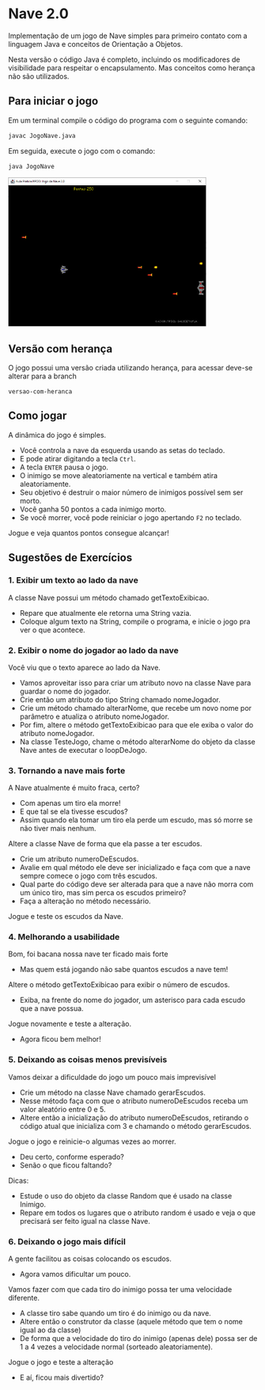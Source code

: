 # Nave 2.0

Implementação de um jogo de Nave simples para primeiro contato com a linguagem Java e conceitos de Orientação a Objetos.

Nesta versão o código Java é completo, incluindo os modificadores de visibilidade para respeitar o encapsulamento. Mas conceitos como herança não são utilizados.

## Para iniciar o jogo

Em um terminal compile o código do programa com o seguinte comando:

```bash
javac JogoNave.java
```

Em seguida, execute o jogo com o comando:

```bash
java JogoNave
```

<img src="imagens/screenshot.png" width="400">

## Versão com herança
O jogo possui uma versão criada utilizando herança, para acessar deve-se alterar para a branch
```
versao-com-heranca
```

## Como jogar

A dinâmica do jogo é simples.

- Você controla a nave da esquerda usando as setas do teclado.
- E pode atirar digitando a tecla `Ctrl`.
- A tecla `ENTER` pausa o jogo.
- O inimigo se move aleatoriamente na vertical e também atira aleatoriamente.
- Seu objetivo é destruir o maior número de inimigos possível sem ser morto.
- Você  ganha 50 pontos a cada inimigo morto.
- Se você morrer, você pode reiniciar o jogo apertando `F2` no teclado.

Jogue e veja quantos pontos consegue alcançar!

## Sugestões de Exercícios

### 1. Exibir um texto ao lado da nave

A classe Nave possui um método chamado getTextoExibicao.
- Repare que atualmente ele retorna uma String vazia.
- Coloque algum texto na String, compile o programa, e inicie o jogo pra ver o que acontece.

### 2. Exibir o nome do jogador ao lado da nave

Você viu que o texto aparece ao lado da Nave.
- Vamos aproveitar isso para criar um atributo novo na classe Nave para guardar o nome do jogador.
- Crie então um atributo do tipo String chamado nomeJogador.
- Crie um método chamado alterarNome, que recebe um novo nome por parâmetro e atualiza o atributo nomeJogador.
- Por fim, altere o método getTextoExibicao para que ele exiba o valor do atributo nomeJogador.
- Na classe TesteJogo, chame o método alterarNome do objeto da classe Nave antes de executar o loopDeJogo.

### 3. Tornando a nave mais forte

A Nave atualmente é muito fraca, certo?
- Com apenas um tiro ela morre!
- E que tal se ela tivesse escudos?
- Assim quando ela tomar um tiro ela perde um escudo, mas só morre se não tiver mais nenhum.

Altere a classe Nave de forma que ela passe a ter escudos.
- Crie um atributo numeroDeEscudos.
- Avalie em qual método ele deve ser inicializado e faça com que a nave sempre comece o jogo com três escudos.
- Qual parte do código deve ser alterada para que a nave não morra com um único tiro, mas sim perca os escudos primeiro?
- Faça a alteração no método necessário.

Jogue e teste os escudos da Nave.

### 4. Melhorando a usabilidade

Bom, foi bacana nossa nave ter ficado mais forte
- Mas quem está jogando não sabe quantos escudos a nave tem!

Altere o método getTextoExibicao para exibir o número de escudos.
- Exiba, na frente do nome do jogador, um asterisco para cada escudo que a nave possua.

Jogue novamente e teste a alteração.
- Agora ficou bem melhor!

### 5. Deixando as coisas menos previsíveis

Vamos deixar a dificuldade do jogo um pouco mais imprevisível
- Crie um método na classe Nave chamado gerarEscudos.
- Nesse método faça com que o atributo numeroDeEscudos receba um valor aleatório entre 0 e 5.
- Altere então a inicialização do atributo numeroDeEscudos, retirando o código atual que inicializa com 3 e chamando o método gerarEscudos.

Jogue o jogo e reinicie-o algumas vezes ao morrer.
- Deu certo, conforme esperado?
- Senão o que ficou faltando?

Dicas:
- Estude o uso do objeto da classe Random que é usado na classe Inimigo.
- Repare em todos os lugares que o atributo random é usado e veja o que precisará ser feito igual na classe Nave.

### 6. Deixando o jogo mais difícil

A gente facilitou as coisas colocando os escudos.
- Agora vamos dificultar um pouco.

Vamos fazer com que cada tiro do inimigo possa ter uma velocidade diferente.
- A classe tiro sabe quando um tiro é do inimigo ou da nave.
- Altere então o construtor da classe (aquele método que tem o nome igual ao da classe)
- De forma que a velocidade do tiro do inimigo (apenas dele) possa ser de 1 a 4 vezes a velocidade normal (sorteado aleatoriamente).

Jogue o jogo e teste a alteração
- E aí, ficou mais divertido?
